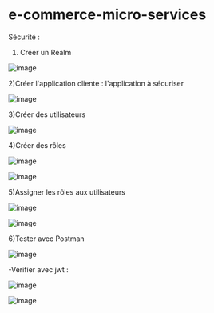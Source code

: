 # e-commerce-micro-services
Sécurité :
1) Créer un Realm 


![image](https://user-images.githubusercontent.com/96297390/210277987-63bb8810-0d17-4075-b1d0-a2db3a4e4a3c.png)

2)Créer l'application cliente : l'application à sécuriser

![image](https://user-images.githubusercontent.com/96297390/210280361-f36ec0ef-3299-42e7-927e-553320fddd1b.png)

3)Créer des utilisateurs

![image](https://user-images.githubusercontent.com/96297390/210280787-13c24305-c697-4857-beca-527f27fa17db.png)

4)Créer des rôles

![image](https://user-images.githubusercontent.com/96297390/210280929-ae33c552-75c6-4e38-96a3-53e0e74c4cb9.png)

![image](https://user-images.githubusercontent.com/96297390/210281002-3545c61c-03a9-41e4-90d8-95655dc9e345.png)

5)Assigner les rôles aux utilisateurs

![image](https://user-images.githubusercontent.com/96297390/210282028-a0f96dee-c410-4460-99eb-e5ca5bbb66dd.png)

![image](https://user-images.githubusercontent.com/96297390/210282133-0aba7d2c-7934-4bc5-848c-4efe78ea92fe.png)

6)Tester avec Postman

![image](https://user-images.githubusercontent.com/96297390/210283595-90a6898b-c57f-4a8a-885c-81a6d6ca9ddc.png)

-Vérifier avec jwt :

![image](https://user-images.githubusercontent.com/96297390/210283781-95e943e7-da0a-40ec-b2e3-623bdc3a3199.png)


![image](https://user-images.githubusercontent.com/96297390/210283744-818a6e6d-9811-43c8-9eab-f6b2cd0803ed.png)


